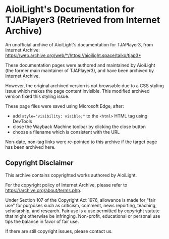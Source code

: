 # AioiLight's Documentation for TJAPlayer3 (Retrieved from Internet Archive)

An unofficial archive of AioiLight's documentation for TJAPlayer3, from Internet Archive:
<https://web.archive.org/web/*/https://aioilight.space/taiko/tjap3*>

These documentation pages were authored and maintained by AioiLight (the former main maintainer of TJAPlayer3), and have been archived by Internet Archive.

However, the original archived version is not browsable due to a CSS styling issue which makes the page content invisible. This modified archived version fixed this styling issue.

These page files were saved using Microsoft Edge, after:
  * add `style="visibility: visible;"` to the `<html>` HTML tag using DevTools
  * close the Wayback Machine toolbar by clicking the close button
  * choose a filename which is consistent with the URL

Non-date, non-tag links were re-pointed to this archive if the target page has been archived here.

## Copyright Disclaimer

This archive contains copyrighted works authored by AioiLight.

For the copyright policy of Internet Archive, please refer to <https://archive.org/about/terms.php>.

Under Section 107 of the Copyright Act 1976, allowance is made for "fair use" for purposes such as criticism, comment, news reporting, teaching, scholarship, and research. Fair use is a use permitted by copyright statute that might otherwise be infringing. Non-profit, educational or personal use tips the balance in favor of fair use.

If there are still copyright issues, please contact us.
